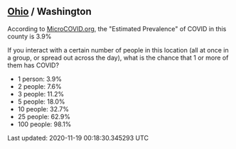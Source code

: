
## [Ohio](/united-states/ohio) / Washington

According to [MicroCOVID.org](http://microcovid.org),
the "Estimated Prevalence" of COVID in this county is 3.9%

If you interact with a certain number of people in this location
(all at once in a group, or spread out across the day), what is the chance that
1 or more of them has COVID?

- 1 person: 3.9%
- 2 people: 7.6%
- 3 people: 11.2%
- 5 people: 18.0%
- 10 people: 32.7%
- 25 people: 62.9%
- 100 people: 98.1%

Last updated: 2020-11-19 00:18:30.345293 UTC
